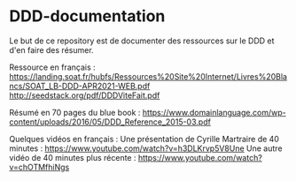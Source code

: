 # DDD-documentation
Le but de ce repository est de documenter des ressources sur le DDD et d'en faire des résumer.

Ressource en français :
https://landing.soat.fr/hubfs/Ressources%20Site%20Internet/Livres%20Blancs/SOAT_LB-DDD-APR2021-WEB.pdf
http://seedstack.org/pdf/DDDViteFait.pdf

Résumé en 70 pages du blue book : 
https://www.domainlanguage.com/wp-content/uploads/2016/05/DDD_Reference_2015-03.pdf

Quelques vidéos en français : 
Une présentation de Cyrille Martraire de 40 minutes : https://www.youtube.com/watch?v=h3DLKrvp5V8Une 
Une autre vidéo de 40 minutes plus récente : https://www.youtube.com/watch?v=chOTMfhiNgs

